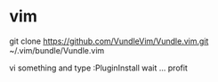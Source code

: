 # vim
git clone https://github.com/VundleVim/Vundle.vim.git ~/.vim/bundle/Vundle.vim

vi something and type :PluginInstall
wait ...
profit
